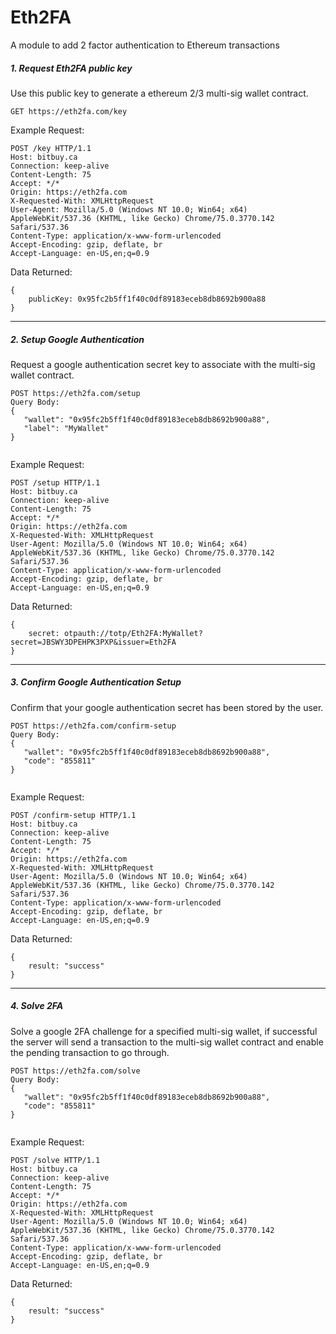 # Eth2FA
A module to add 2 factor authentication to Ethereum transactions



##### 1. Request Eth2FA public key
Use this public key to generate a ethereum 2/3 multi-sig wallet contract.

```
GET https://eth2fa.com/key
```


Example Request:
``` 
POST /key HTTP/1.1
Host: bitbuy.ca
Connection: keep-alive
Content-Length: 75
Accept: */*
Origin: https://eth2fa.com
X-Requested-With: XMLHttpRequest
User-Agent: Mozilla/5.0 (Windows NT 10.0; Win64; x64) AppleWebKit/537.36 (KHTML, like Gecko) Chrome/75.0.3770.142 Safari/537.36
Content-Type: application/x-www-form-urlencoded
Accept-Encoding: gzip, deflate, br
Accept-Language: en-US,en;q=0.9
```

Data Returned:
```
{
    publicKey: 0x95fc2b5ff1f40c0df89183eceb8db8692b900a88
}
```

--------------------------------

##### 2. Setup Google Authentication
Request a google authentication secret key to associate with the multi-sig wallet contract. 

```
POST https://eth2fa.com/setup
Query Body:
{
   "wallet": "0x95fc2b5ff1f40c0df89183eceb8db8692b900a88",
   "label": "MyWallet"
}


```
Example Request:
``` 
POST /setup HTTP/1.1
Host: bitbuy.ca
Connection: keep-alive
Content-Length: 75
Accept: */*
Origin: https://eth2fa.com
X-Requested-With: XMLHttpRequest
User-Agent: Mozilla/5.0 (Windows NT 10.0; Win64; x64) AppleWebKit/537.36 (KHTML, like Gecko) Chrome/75.0.3770.142 Safari/537.36
Content-Type: application/x-www-form-urlencoded
Accept-Encoding: gzip, deflate, br
Accept-Language: en-US,en;q=0.9
```

Data Returned:
```
{
    secret: otpauth://totp/Eth2FA:MyWallet?secret=JBSWY3DPEHPK3PXP&issuer=Eth2FA
}
```



--------------------------------

##### 3. Confirm Google Authentication Setup
Confirm that your google authentication secret has been stored by the user.

```
POST https://eth2fa.com/confirm-setup
Query Body:
{
   "wallet": "0x95fc2b5ff1f40c0df89183eceb8db8692b900a88",
   "code": "855811"
}


```
Example Request:
``` 
POST /confirm-setup HTTP/1.1
Host: bitbuy.ca
Connection: keep-alive
Content-Length: 75
Accept: */*
Origin: https://eth2fa.com
X-Requested-With: XMLHttpRequest
User-Agent: Mozilla/5.0 (Windows NT 10.0; Win64; x64) AppleWebKit/537.36 (KHTML, like Gecko) Chrome/75.0.3770.142 Safari/537.36
Content-Type: application/x-www-form-urlencoded
Accept-Encoding: gzip, deflate, br
Accept-Language: en-US,en;q=0.9
```

Data Returned:
```
{
    result: "success"
}
```


--------------------------------

##### 4. Solve 2FA
Solve a google 2FA challenge for a specified multi-sig wallet, if successful the server will send a transaction to the multi-sig wallet contract and enable the pending transaction to go through. 

```
POST https://eth2fa.com/solve
Query Body:
{
   "wallet": "0x95fc2b5ff1f40c0df89183eceb8db8692b900a88",
   "code": "855811"
}


```
Example Request:
``` 
POST /solve HTTP/1.1
Host: bitbuy.ca
Connection: keep-alive
Content-Length: 75
Accept: */*
Origin: https://eth2fa.com
X-Requested-With: XMLHttpRequest
User-Agent: Mozilla/5.0 (Windows NT 10.0; Win64; x64) AppleWebKit/537.36 (KHTML, like Gecko) Chrome/75.0.3770.142 Safari/537.36
Content-Type: application/x-www-form-urlencoded
Accept-Encoding: gzip, deflate, br
Accept-Language: en-US,en;q=0.9
```

Data Returned:
```
{
    result: "success"
}
```